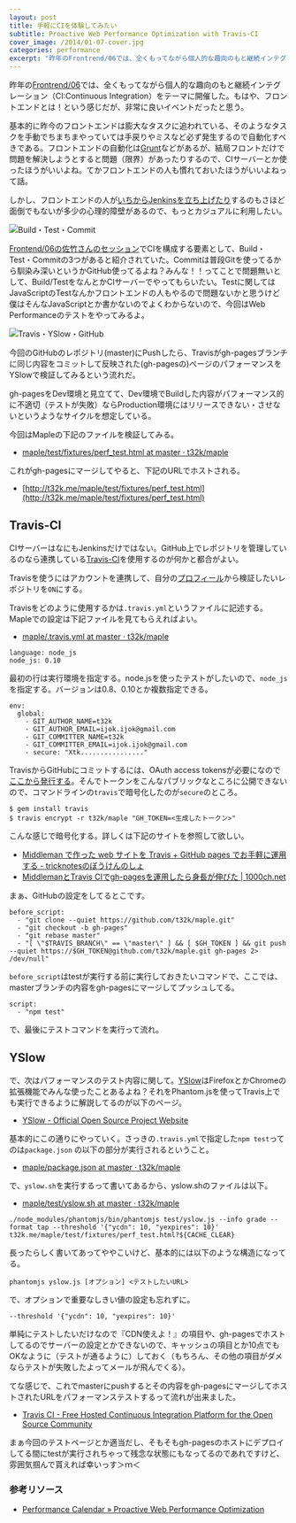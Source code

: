 ```yaml
---
layout: post
title: 手軽にCIを体験してみたい
subtitle: Proactive Web Performance Optimization with Travis-CI
cover_image: /2014/01-07-cover.jpg
categories: performance
excerpt: "昨年のFrontrend/06では、全くもってながら個人的な趣向のもと継続インテグレーションをテーマに開催したんだけど..."
---
```

昨年の[Frontrend/06](http://frontrend.github.io/events/06/)では、全くもってながら個人的な趣向のもと継続インテグレーション（CI:Continuous Integration）をテーマに開催した。もはや、フロントエンドとは！という感じだが、非常に良いイベントだったと思う。

基本的に昨今のフロントエンドは膨大なタスクに追われている、そのようなタスクを手動でちまちまやっていては手戻りやミスなど必ず発生するので自動化すべきである。フロントエンドの自動化は[Grunt](/mol/log/modern-development-workflow-with-grunt/)などがあるが、結局フロントだけで問題を解決しようとすると問題（限界）があったりするので、CIサーバーとか使ったほうがいいよね。てかフロントエンドの人も慣れておいたほうがいいよねって話。

しかし、フロントエンドの人が[いちからJenkinsを立ち上げたり](/mol/log/vagrant1-2-centos6-4-jenkins1-5/)するのもさほど面倒でもないが多少の心理的障壁があるので、もっとカジュアルに利用したい。

![Build・Test・Commit](/mol/images/2014/01-07-fig01.png)

[Frontend/06の佐竹さんのセッション](http://www.slideshare.net/st44100/ss-28353683)でCIを構成する要素として、Build・Test・Commitの3つがあると紹介されていた。Commitは普段Gitを使ってるから馴染み深いというかGitHub使ってるよね？みんな！！ってことで問題無いとして、Build/TestをなんとかCIサーバーでやってもらいたい。Testに関してはJavaScriptのTestなんかフロントエンドの人もやるので問題ないかと思うけど僕はそんなJavaScriptとか書かないのでよくわからないので、今回はWeb Performanceのテストをやってみるよ。

![Travis・YSlow・GitHub](/mol/images/2014/01-07-fig02.png)

今回のGitHubのレポジトリ(master)にPushしたら、Travisがgh-pagesブランチに同じ内容をコミットして反映された(gh-pagesの)ページのパフォーマンスをYSlowで検証してみるという流れだ。

gh-pagesをDev環境と見立てて、Dev環境でBuildした内容がパフォーマンス的に不適切（テストが失敗）ならProduction環境にはリリースできない・させないというようなサイクルを想定している。

今回はMapleの下記のファイルを検証してみる。

+ [maple/test/fixtures/perf_test.html at master · t32k/maple](https://github.com/t32k/maple/blob/master/test/fixtures/perf_test.html)

これがgh-pagesにマージしてやると、下記のURLでホストされる。

+ [http://t32k.me/maple/test/fixtures/perf_test.html](http://t32k.me/maple/test/fixtures/perf_test.html)

## Travis-CI

CIサーバーはなにもJenkinsだけではない。GitHub上でレポジトリを管理しているのなら連携している[Travis-CI](https://travis-ci.org/)を使用するのが何かと都合がよい。

Travisを使うにはアカウントを連携して、自分の[プロフィール](https://travis-ci.org/profile)から検証したいレポジトリを`ON`にする。


Travisをどのように使用するかは`.travis.yml`というファイルに記述する。Mapleでの設定は下記ファイルを見てもらえればよい。

+ [maple/.travis.yml at master · t32k/maple](https://github.com/t32k/maple/blob/master/.travis.yml)


```
language: node_js
node_js: 0.10
```
最初の行は実行環境を指定する。node.jsを使ったテストがしたいので、`node_js`を指定する。バージョンは0.8、0.10とか複数指定できる。

```
env:
  global:
    - GIT_AUTHOR_NAME=t32k
    - GIT_AUTHOR_EMAIL=ijok.ijok@gmail.com
    - GIT_COMMITTER_NAME=t32k
    - GIT_COMMITTER_EMAIL=ijok.ijok@gmail.com
    - secure: "Xtk................"
```

TravisからGitHubにコミットするには、OAuth access tokensが必要になので[ここから発行する](https://github.com/settings/applications)。そんでトークンをこんなパブリックなところに公開できないので、コマンドラインの`travis`で暗号化したのが`secure`のところ。

```
$ gem install travis
$ travis encrypt -r t32k/maple "GH_TOKEN=<生成したトークン>"
```

こんな感じで暗号化する。詳しくは下記のサイトを参照して欲しい。

+ [Middleman で作った web サイトを Travis + GitHub pages でお手軽に運用する - tricknotesのぼうけんのしょ](http://tricknotes.hateblo.jp/entry/2013/06/17/020229)
+ [MiddlemanとTravis CIでgh-pagesを運用したら身長が伸びた | 1000ch.net](http://1000ch.net/2013/08/30/MiddlemanAndGruntOnTravis/)

まぁ、GitHubの設定をしてるとこです。

```
before_script:
  - "git clone --quiet https://github.com/t32k/maple.git"
  - "git checkout -b gh-pages"
  - "git rebase master"
  - "[ \"$TRAVIS_BRANCH\" == \"master\" ] && [ $GH_TOKEN ] && git push --quiet https://$GH_TOKEN@github.com/t32k/maple.git gh-pages 2> /dev/null"
```

`before_script`はtestが実行する前に実行しておきたいコマンドで、ここでは、masterブランチの内容をgh-pagesにマージしてプッシュしてる。

```
script:
  - "npm test"
```

で、最後にテストコマンドを実行って流れ。


## YSlow

で、次はパフォーマンスのテスト内容に関して。[YSlow](http://yslow.org/)はFirefoxとかChromeの拡張機能でみんな使ったことあるよね？それをPhantom.jsを使ってTravis上でも実行できるように解説してるのが以下のページ。

+ [YSlow - Official Open Source Project Website](http://yslow.org/phantomjs/#travisci-integration)

基本的にこの通りにやっていく。さっきの`.travis.yml`で指定した`npm test`ってのは`package.json`
の以下の部分が実行されるということ。

+ [maple/package.json at master · t32k/maple](https://github.com/t32k/maple/blob/master/package.json#L15)

で、`yslow.sh`を実行するって書いてあるから、yslow.shのファイルは以下。

+ [maple/test/yslow.sh at master · t32k/maple](https://github.com/t32k/maple/blob/master/test/yslow.sh)


```
./node_modules/phantomjs/bin/phantomjs test/yslow.js --info grade --format tap --threshold '{"ycdn": 10, "yexpires": 10}' t32k.me/maple/test/fixtures/perf_test.html?${CACHE_CLEAR}
```

長ったらしく書いてあってややこいけど、基本的には以下のような構造になってる。

```
phantomjs yslow.js [オプション] <テストしたいURL>
```

で、オプションで重要なしきい値の設定も忘れずに。

```
--threshold '{"ycdn": 10, "yexpires": 10}'
```

単純にテストしたいだけなので『CDN使えよ！』の項目や、gh-pagesでホストしてるのでサーバーの設定とかできないので、キャッシュの項目とか10点でもOKなように（テストが通るように）しておく（もちろん、その他の項目がダメならテストが失敗したよってメールが飛んでくる）。

てな感じで、これでmasterにpushするとその内容をgh-pagesにマージしてホストされたURLをパフォーマンステストするって流れが出来ました。

+ [Travis CI - Free Hosted Continuous Integration Platform for the Open Source Community](https://travis-ci.org/t32k/maple)

まぁ今回のテストページとか適当だし、そもそもgh-pagesのホストにデプロイしてる間にtestが実行されちゃって残念な状態にもなってるのであれですけど、雰囲気掴んで貰えれば幸いっす＞ｍ＜

### 参考リソース

+ [Performance Calendar » Proactive Web Performance Optimization](http://calendar.perfplanet.com/2012/proactive-web-performance-optimization/)

